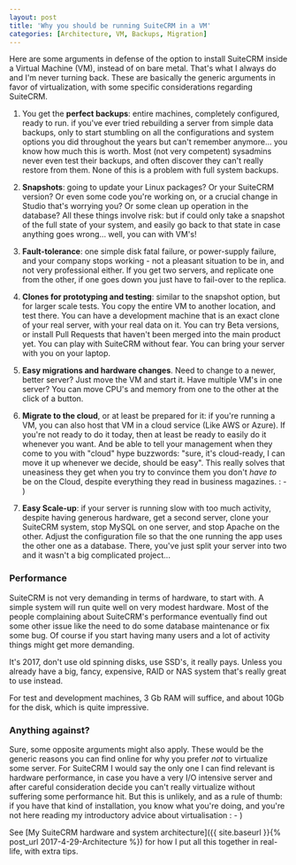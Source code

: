 ```yaml
---
layout: post
title: 'Why you should be running SuiteCRM in a VM'
categories: [Architecture, VM, Backups, Migration]
---
```


Here are some arguments in defense of the option to install SuiteCRM inside a Virtual Machine (VM), instead of on bare metal. That's what I always do and I'm never turning back. These are basically the generic arguments in favor of virtualization, with some specific considerations regarding SuiteCRM.

1. You get the **perfect backups**: entire machines, completely configured, ready to run. if you've ever tried rebuilding a server from simple data backups, only to start stumbling on all the configurations and system options you did throughout the years but can't remember anymore... you know how much this is worth. Most (not very competent) sysadmins never even test their backups, and often discover they can't really restore from them. None of this is a problem with full system backups.

2. **Snapshots**: going to update your Linux packages? Or your SuiteCRM version? Or even some code you're working on, or a crucial change in Studio that's worrying you? Or some clean up operation in the database? All these things involve risk: but if could only take a snapshot of the full state of your system, and easily go back to that state in case anything goes wrong... well, you can with VM's! 

3. **Fault-tolerance**: one simple disk fatal failure, or power-supply failure, and your company stops working - not a pleasant situation to be in, and not very professional either. If you get two servers, and replicate one from the other, if one goes down you just have to fail-over to the replica. 

4. **Clones for prototyping and testing**: similar to the snapshot option, but for larger scale tests. You copy the entire VM to another location, and test there. You can have a development machine that is an exact clone of your  real server, with your real data on it. You can try Beta versions, or install Pull Requests that haven't been merged into the main product yet. You can play with SuiteCRM without fear. You can bring your server with you on your laptop. 

5. **Easy migrations and hardware changes**. Need to change to a newer, better server? Just move the VM and start it. Have multiple VM's in one server? You can move CPU's and memory from one to the other at the click of a button.

6. **Migrate to the cloud**, or at least be prepared for it: if you're running a VM, you can also host that VM in a cloud service (Like AWS or Azure). If you're not ready to do it today, then at least be ready to easily do it whenever you want. And be able to tell your management when they come to you with "cloud" hype buzzwords: "sure, it's cloud-ready, I can move it up whenever we decide, should be easy". This really solves that uneasiness they get when you try to convince them you don't _have to_ be on the Cloud, despite everything they read in business magazines. : - )

7. **Easy Scale-up**: if your server is running slow with too much activity, despite having generous hardware, get a second server, clone your SuiteCRM system, stop MySQL on one server, and stop Apache on the other. Adjust the configuration file so that the one running the app uses the other one as a database. There, you've just split your server into two and it wasn't a big complicated project...

### Performance ###

SuiteCRM is not very demanding in terms of hardware, to start with. A simple system will run quite well on very modest hardware. Most of the people complaining about SuiteCRM's performance eventually find out some other issue like the need to do some database maintenance or fix some bug. Of course if you start having many users and a lot of activity things might get more demanding.

It's 2017, don't use old spinning disks, use SSD's, it really pays. Unless you already have a big, fancy, expensive, RAID or NAS system that's really great to use instead.

For test and development machines, 3 Gb RAM will suffice, and about 10Gb for the disk, which is quite impressive.

### Anything against? ###

Sure, some opposite arguments might also apply. These would be the generic reasons you can find online for why you prefer _not_ to virtualize some server. For SuiteCRM I would say the only one I can find relevant is hardware performance, in case you have a very I/O intensive server and after careful consideration decide you can't really virtualize without suffering some performance hit. But this is unlikely, and as a rule of thumb: if you have that kind of installation, you know what you're doing, and you're not here reading my introductory advice about virtualisation : - )

See [My SuiteCRM hardware and system architecture]({{ site.baseurl }}{% post_url 2017-4-29-Architecture %}) for how I put all this together in real-life, with extra tips.